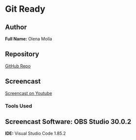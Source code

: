 # Git Ready
## Author
**Full Name:** Olena Molla
## Repository
[GitHub Repo](https://github.com/olenamolla/Git-Ready.git)
## Screencast
[Screencast on Youtube](https://www.youtube.com/watch?v=1bm9YqgTIKs)
### Tools Used
**Screencast Software:** OBS Studio 30.0.2
---
**IDE:** Visual Studio Code 1.85.2
